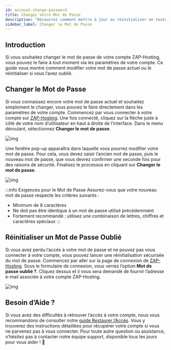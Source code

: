 ```yaml
---
id: account-change-password
title: Changez Votre Mot de Passe
description: "Découvrez comment mettre à jour ou réinitialiser en toute sécurité le mot de passe de votre compte ZAP-Hosting pour protéger votre accès et garantir la sécurité de votre compte → En savoir plus maintenant"
sidebar_label: Changer le Mot de Passe
---
```


## Introduction

Si vous souhaitez changer le mot de passe de votre compte ZAP-Hosting, vous pouvez le faire à tout moment via les paramètres de votre compte. Ce guide vous montre comment modifier votre mot de passe actuel ou le réinitialiser si vous l’avez oublié.

## Changer le Mot de Passe

Si vous connaissez encore votre mot de passe actuel et souhaitez simplement le changer, vous pouvez le faire directement dans les paramètres de votre compte. Commencez par vous connecter à votre compte sur [ZAP-Hosting](https://zap-hosting.com). Une fois connecté, cliquez sur la flèche juste à côté de votre nom d’utilisateur en haut à droite de l’interface. Dans le menu déroulant, sélectionnez **Changer le mot de passe**.

![img](https://screensaver01.zap-hosting.com/index.php/s/HYswDxoCDpNwkXs/preview)

Une fenêtre pop-up apparaîtra dans laquelle vous pourrez modifier votre mot de passe. Pour cela, vous devez saisir l’ancien mot de passe, puis le nouveau mot de passe, que vous devrez confirmer une seconde fois pour des raisons de sécurité. Finalisez le processus en cliquant sur **Changer le mot de passe**.

![img](https://screensaver01.zap-hosting.com/index.php/s/3SoBqySx9fm7iRP/preview)

:::info Exigences pour le Mot de Passe
Assurez-vous que votre nouveau mot de passe respecte les critères suivants :
- Minimum de 8 caractères
- Ne doit pas être identique à un mot de passe utilisé précédemment
- Fortement recommandé : utilisez une combinaison de lettres, chiffres et caractères spéciaux
:::

## Réinitialiser un Mot de Passe Oublié

Si vous avez perdu l’accès à votre mot de passe et ne pouvez pas vous connecter à votre compte, vous pouvez lancer une réinitialisation sécurisée du mot de passe. Commencez par aller sur la page de connexion de [ZAP-Hosting](https://zap-hosting.com/en/customer/login/). Sous le formulaire de connexion, vous verrez l’option **Mot de passe oublié ?**. Cliquez dessus et il vous sera demandé de fournir l’adresse e-mail associée à votre compte ZAP-Hosting.

![img](https://screensaver01.zap-hosting.com/index.php/s/oYrXHdGAayb9am9/preview)

## Besoin d’Aide ?

Si vous avez des difficultés à retrouver l’accès à votre compte, nous vous recommandons de consulter notre [guide Restaurer l’Accès](account-restore-access). Vous y trouverez des instructions détaillées pour récupérer votre compte si vous ne parvenez pas à vous connecter. Pour toute autre question ou assistance, n’hésitez pas à contacter notre équipe support, disponible tous les jours pour vous aider ! 🙂